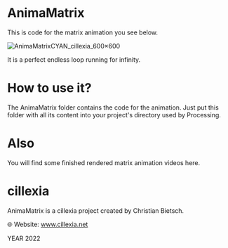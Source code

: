 # AnimaMatrix
This is code for the matrix animation you see below.

![AnimaMatrixCYAN_cillexia_600×600](https://user-images.githubusercontent.com/92103579/160474564-abb855b1-d26a-45f7-8121-407bb82c8072.gif)

It is a perfect endless loop running for infinity.


# How to use it?
The AnimaMatrix folder contains the code for the animation. Just put this folder with all its content into your project's directory used by Processing.

# Also
You will find some finished rendered matrix animation videos here.

# cillexia
AnimaMatrix is a cillexia project created by Christian Bietsch.

🌐 Website: www.cillexia.net

YEAR 2022
